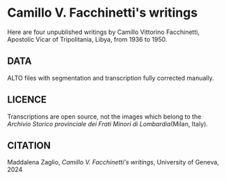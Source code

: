 # Camillo V. Facchinetti's writings 

 Here are four unpublished writings by Camillo Vittorino Facchinetti, Apostolic Vicar of Tripolitania, Libya, from 1936 to 1950.

## DATA
ALTO files with segmentation and transcription fully corrected manually.

## LICENCE
Transcriptions are open source, not the images which belong to the _Archivio Storico provinciale dei Frati Minori di Lombardia_(Milan, Italy).

## CITATION
Maddalena Zaglio, _Camillo V. Facchinetti's writings_, University of Geneva, 2024

